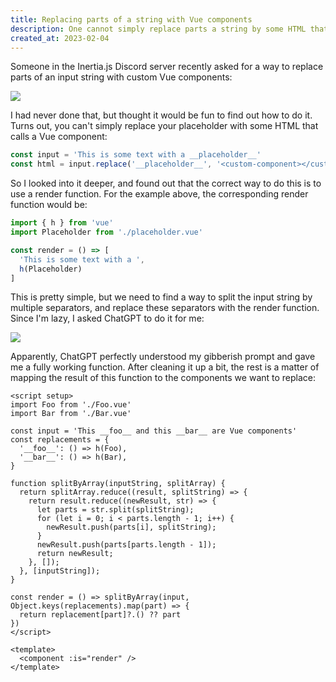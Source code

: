 ```yaml
---
title: Replacing parts of a string with Vue components
description: One cannot simply replace parts a string by some HTML that contains Vue code, so this article describes how to achieve this in a simple way.
created_at: 2023-02-04
---
```


Someone in the Inertia.js Discord server recently asked for a way to replace parts of an input string with custom Vue components:

![](/images/replacing-placeholders-with-vue-components/00.png)

I had never done that, but thought it would be fun to find out how to do it. Turns out, you can't simply replace your placeholder with some HTML that calls a Vue component:

```ts
const input = 'This is some text with a __placeholder__'
const html = input.replace('__placeholder__', '<custom-component></custom-component>')
```

So I looked into it deeper, and found out that the correct way to do this is to use a render function. For the example above, the corresponding render function would be:

```ts
import { h } from 'vue'
import Placeholder from './placeholder.vue'

const render = () => [
  'This is some text with a ',
  h(Placeholder)
]
```

This is pretty simple, but we need to find a way to split the input string by multiple separators, and replace these separators with the render function. Since I'm lazy, I asked ChatGPT to do it for me:

![](/images/replacing-placeholders-with-vue-components/01.png)

Apparently, ChatGPT perfectly understood my gibberish prompt and gave me a fully working function. After cleaning it up a bit, the rest is a matter of mapping the result of this function to the components we want to replace:


```vue
<script setup>
import Foo from './Foo.vue'
import Bar from './Bar.vue'

const input = 'This __foo__ and this __bar__ are Vue components'
const replacements = {
  '__foo__': () => h(Foo),
  '__bar__': () => h(Bar),
}

function splitByArray(inputString, splitArray) {
  return splitArray.reduce((result, splitString) => {
    return result.reduce((newResult, str) => {
      let parts = str.split(splitString);
      for (let i = 0; i < parts.length - 1; i++) {
        newResult.push(parts[i], splitString);
      }
      newResult.push(parts[parts.length - 1]);
      return newResult;
    }, []);
  }, [inputString]);
}

const render = () => splitByArray(input, Object.keys(replacements).map(part) => {
  return replacement[part]?.() ?? part
})
</script>

<template>
  <component :is="render" />
</template>
```
